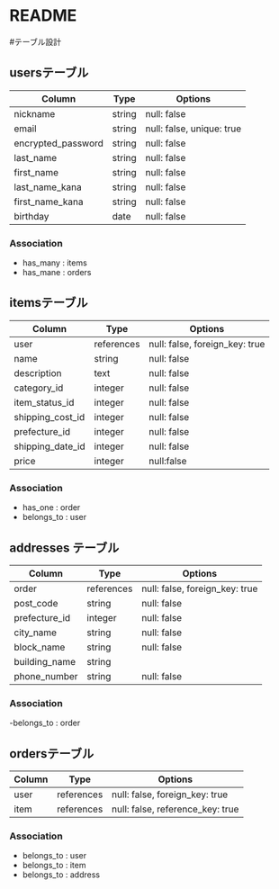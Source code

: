 # README

#テーブル設計

## usersテーブル

| Column             | Type   | Options                  |
| ------------------ | ------ | ------------------------ | 
| nickname           | string | null: false              |
| email              | string | null: false, unique: true|
| encrypted_password | string | null: false              |
| last_name          | string | null: false              |
| first_name         | string | null: false              |
| last_name_kana     | string | null: false              |
| first_name_kana    | string | null: false              | 
| birthday           | date   | null: false              |
### Association
- has_many : items
- has_mane : orders


## itemsテーブル

| Column             | Type   | Options                           |
| ------------------ | ------ | --------------------------------- | 
| user               | references | null: false, foreign_key: true|
| name               | string | null: false                       |
| description        | text   | null: false                       |
| category_id        | integer| null: false                       |
| item_status_id     | integer| null: false                       |
| shipping_cost_id   | integer| null: false                       |
| prefecture_id      | integer| null: false                       | 
| shipping_date_id   | integer| null: false                       |
| price              | integer| null:false                        |
### Association
- has_one : order
- belongs_to : user


## addresses テーブル

| Column           | Type       | Options                          |
| ---------------- | ---------- | -----------------------------    | 
| order            | references | null: false, foreign_key: true   |
| post_code        | string     | null: false                      |
| prefecture_id    | integer    | null: false                      |
| city_name        | string     | null: false                      |
| block_name       | string     | null: false                      |
| building_name    | string     |                                  |
| phone_number     | string     | null: false                      |
### Association
-belongs_to : order


## ordersテーブル

| Column           | Type       | Options                          |
| ---------------- | ---------- | -----------------------------    | 
| user             | references | null: false, foreign_key: true   |
| item             | references | null: false, reference_key: true |
### Association
- belongs_to : user
- belongs_to : item
- belongs_to : address